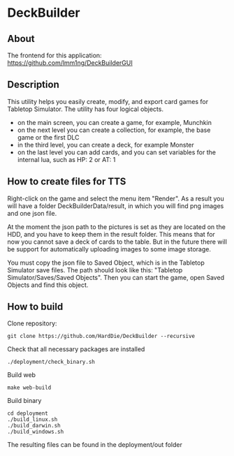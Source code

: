# DeckBuilder

## About
The frontend for this application: https://github.com/lmm1ng/DeckBuilderGUI

## Description
This utility helps you easily create, modify, and export card games for Tabletop Simulator.
The utility has four logical objects.
- on the main screen, you can create a game, for example, Munchkin
- on the next level you can create a collection, for example, the base game or the first DLC
- in the third level, you can create a deck, for example Monster
- on the last level you can add cards, and you can set variables for the internal lua, such as HP: 2 or AT: 1

## How to create files for TTS
Right-click on the game and select the menu item "Render". As a result you will have a folder DeckBuilderData/result, in which you will find png images and one json file.

At the moment the json path to the pictures is set as they are located on the HDD, and you have to keep them in the result folder. This means that for now you cannot save a deck of cards to the table.
But in the future there will be support for automatically uploading images to some image storage.

You must copy the json file to Saved Object, which is in the Tabletop Simulator save files. The path should look like this: "Tabletop Simulator/Saves/Saved Objects".
Then you can start the game, open Saved Objects and find this object.

## How to build
Clone repository:
```
git clone https://github.com/HardDie/DeckBuilder --recursive
```

Check that all necessary packages are installed
```
./deployment/check_binary.sh
```

Build web
```
make web-build
```

Build binary
```
cd deployment
./build_linux.sh
./build_darwin.sh
./build_windows.sh
```

The resulting files can be found in the deployment/out folder
